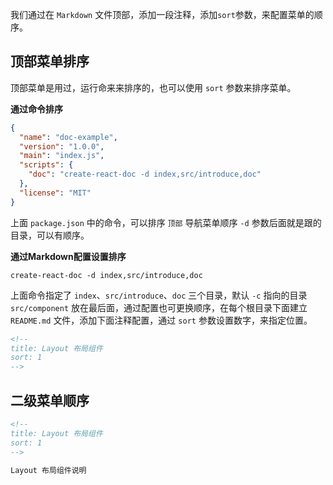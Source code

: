 <!--
title: 菜单排序
sort: 5
-->

我们通过在 `Markdown` 文件顶部，添加一段注释，添加`sort`参数，来配置菜单的顺序。

## 顶部菜单排序

顶部菜单是用过，运行命来来排序的，也可以使用 `sort` 参数来排序菜单。

**通过命令排序**

```json
{
  "name": "doc-example",
  "version": "1.0.0",
  "main": "index.js",
  "scripts": {
    "doc": "create-react-doc -d index,src/introduce,doc"
  },
  "license": "MIT"
}
```

上面 `package.json` 中的命令，可以排序 `顶部` 导航菜单顺序 `-d` 参数后面就是跟的目录，可以有顺序。

**通过Markdown配置设置排序**

```shell
create-react-doc -d index,src/introduce,doc
```

上面命令指定了 `index`、`src/introduce`、`doc` 三个目录，默认 `-c` 指向的目录 `src/component` 放在最后面，通过配置也可更换顺序，在每个根目录下面建立 `README.md` 文件，添加下面注释配置，通过 `sort` 参数设置数字，来指定位置。

```markdown
<!--
title: Layout 布局组件
sort: 1
-->
```

## 二级菜单顺序

```markdown
<!--
title: Layout 布局组件
sort: 1
-->

Layout 布局组件说明
```
